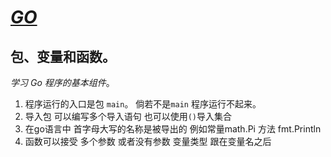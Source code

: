 # [_GO_](http://go-tour-zh.appspot.com/list)
## 包、变量和函数。
_学习 Go 程序的基本组件_。
 1. 程序运行的入口是包 `main`。 倘若不是`main` 程序运行不起来。
 2. 导入包 可以编写多个导入语句 也可以使用`()`导入集合
 3. 在go语言中 首字母大写的名称是被导出的 例如常量math.Pi  方法 fmt.Println
 4. 函数可以接受 多个参数 或者没有参数 变量类型 跟在变量名之后








